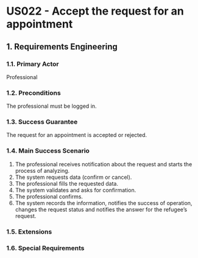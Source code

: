 # US022 - Accept the request for an appointment

## 1. Requirements Engineering

### 1.1. Primary Actor
Professional

### 1.2. Preconditions
The professional must be logged in.

### 1.3. Success Guarantee
The request for an appointment is accepted or rejected.

### 1.4. Main Success Scenario
1. The professional receives notification about the request and starts the process of analyzing.
2. The system requests data (confirm or cancel).
3. The professional fills the requested data.
4. The system validates and asks for confirmation.
5. The professional confirms.
6. The system records the information, notifies the success of operation, changes the request status and notifies the answer for the refugee’s request.

### 1.5. Extensions

### 1.6. Special Requirements

